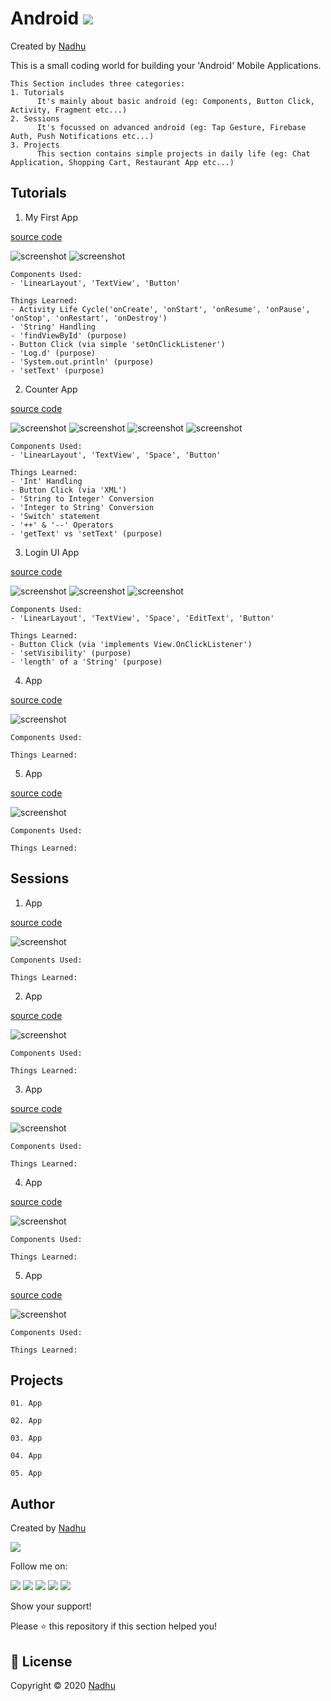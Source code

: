 # Android <img src="https://github.com/iamnadhu/nadhu014-android/blob/master/screenshots/private/android-icon.png">
Created by [Nadhu](https://github.com/iamnadhu)

This is a small coding world for building your 'Android' Mobile Applications.


```
This Section includes three categories:
1. Tutorials
      It's mainly about basic android (eg: Components, Button Click, Activity, Fragment etc...)
2. Sessions
      It's focussed on advanced android (eg: Tap Gesture, Firebase Auth, Push Notifications etc...)
3. Projects
      This section contains simple projects in daily life (eg: Chat Application, Shopping Cart, Restaurant App etc...) 
```


## Tutorials

01. My First App

[source code](https://github.com/iamnadhu/nadhu014-android/tree/master/tutorials/my-first-app)

![screenshot](https://github.com/iamnadhu/nadhu014-android/blob/master/screenshots/my-first-app/01.jpg)
![screenshot](https://github.com/iamnadhu/nadhu014-android/blob/master/screenshots/my-first-app/02.jpg)
```
Components Used:
- 'LinearLayout', 'TextView', 'Button'

Things Learned:
- Activity Life Cycle('onCreate', 'onStart', 'onResume', 'onPause', 'onStop', 'onRestart', 'onDestroy')
- 'String' Handling
- 'findViewById' (purpose)
- Button Click (via simple 'setOnClickListener')
- 'Log.d' (purpose)
- 'System.out.println' (purpose)
- 'setText' (purpose)
```

02. Counter App

[source code](https://github.com/iamnadhu/nadhu014-android/tree/master/tutorials/counter-app)

![screenshot](https://github.com/iamnadhu/nadhu014-android/blob/master/screenshots/counter-app/01.jpg)
![screenshot](https://github.com/iamnadhu/nadhu014-android/blob/master/screenshots/counter-app/02.jpg)
![screenshot](https://github.com/iamnadhu/nadhu014-android/blob/master/screenshots/counter-app/03.jpg)
![screenshot](https://github.com/iamnadhu/nadhu014-android/blob/master/screenshots/counter-app/04.jpg)
```
Components Used:
- 'LinearLayout', 'TextView', 'Space', 'Button'

Things Learned:
- 'Int' Handling
- Button Click (via 'XML')
- 'String to Integer' Conversion
- 'Integer to String' Conversion
- 'Switch' statement
- '++' & '--' Operators
- 'getText' vs 'setText' (purpose)
```

03. Login UI App

[source code](https://github.com/iamnadhu/nadhu014-android/tree/master/tutorials/login-ui-app)

![screenshot](https://github.com/iamnadhu/nadhu014-android/blob/master/screenshots/login-ui-app/01.jpg)
![screenshot](https://github.com/iamnadhu/nadhu014-android/blob/master/screenshots/login-ui-app/02.jpg)
![screenshot](https://github.com/iamnadhu/nadhu014-android/blob/master/screenshots/login-ui-app/03.jpg)
```
Components Used:
- 'LinearLayout', 'TextView', 'Space', 'EditText', 'Button'

Things Learned:
- Button Click (via 'implements View.OnClickListener')
- 'setVisibility' (purpose)
- 'length' of a 'String' (purpose)
```

04. App

[source code](https://github.com/iamnadhu/nadhu014-android/tree/master/tutorials/login-ui-app)

![screenshot](https://github.com/iamnadhu/nadhu014-android/blob/master/screenshots/login-ui-app/01.jpg)
```
Components Used:

Things Learned:
```

05. App

[source code](https://github.com/iamnadhu/nadhu014-android/tree/master/tutorials/login-ui-app)

![screenshot](https://github.com/iamnadhu/nadhu014-android/blob/master/screenshots/login-ui-app/01.jpg)
```
Components Used:

Things Learned:
```


## Sessions

01. App

[source code](https://github.com/iamnadhu/nadhu014-android/tree/master/tutorials/login-ui-app)

![screenshot](https://github.com/iamnadhu/nadhu014-android/blob/master/screenshots/login-ui-app/01.jpg)
```
Components Used:

Things Learned:
```

02. App

[source code](https://github.com/iamnadhu/nadhu014-android/tree/master/tutorials/login-ui-app)

![screenshot](https://github.com/iamnadhu/nadhu014-android/blob/master/screenshots/login-ui-app/01.jpg)
```
Components Used:

Things Learned:
```

03. App

[source code](https://github.com/iamnadhu/nadhu014-android/tree/master/tutorials/login-ui-app)

![screenshot](https://github.com/iamnadhu/nadhu014-android/blob/master/screenshots/login-ui-app/01.jpg)
```
Components Used:

Things Learned:
```

04. App

[source code](https://github.com/iamnadhu/nadhu014-android/tree/master/tutorials/login-ui-app)

![screenshot](https://github.com/iamnadhu/nadhu014-android/blob/master/screenshots/login-ui-app/01.jpg)
```
Components Used:

Things Learned:
```

05. App

[source code](https://github.com/iamnadhu/nadhu014-android/tree/master/tutorials/login-ui-app)

![screenshot](https://github.com/iamnadhu/nadhu014-android/blob/master/screenshots/login-ui-app/01.jpg)
```
Components Used:

Things Learned:
```


## Projects

```
01. App

02. App

03. App

04. App

05. App
```


## Author 
Created by [Nadhu](https://github.com/iamnadhu)

[<img src="https://github.com/iamnadhu/nadhu014-android/blob/master/screenshots/private/nadhu.jpg">](https://github.com/iamnadhu)

Follow me on: 

[<img src="https://github.com/iamnadhu/nadhu014-android/blob/master/screenshots/private/instagram-icon.png">](https://www.instagram.com/iamnadhu/)
[<img src="https://github.com/iamnadhu/nadhu014-android/blob/master/screenshots/private/whatsapp-icon.png">](https://api.whatsapp.com/send?phone=917293451396&lang=en)
[<img src="https://github.com/iamnadhu/nadhu014-android/blob/master/screenshots/private/facebook-icon.png">](https://www.facebook.com/iamnadhu/)
[<img src="https://github.com/iamnadhu/nadhu014-android/blob/master/screenshots/private/linkedin-icon.png">](https://www.linkedin.com/in/iamnadhu/)
[<img src="https://github.com/iamnadhu/nadhu014-android/blob/master/screenshots/private/telegram-icon.png">](https://t.me/iamnadhu)

Show your support!

Please ⭐️   this repository if this section helped you!


## 📝 License
Copyright © 2020 [Nadhu](https://github.com/iamnadhu)

